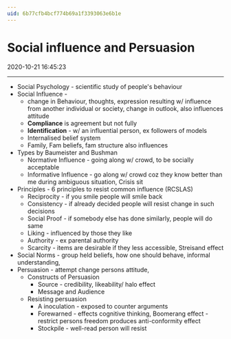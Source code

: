 ```yaml
---
uid: 6b77cfb4bcf774b69a1f3393063e6b1e
---
```


# Social influence and Persuasion
2020-10-21 16:45:23
            
---


-   Social Psychology - scientific study of people's behaviour
-   Social Influence -
    -   change in Behaviour, thoughts, expression resulting w/ influence from another individual or society, change in outlook, also influences attitude
    -   **Compliance** is agreement but not fully
    -   **Identification** - w/ an influential person, ex followers of models
    -   Internalised belief system
    -   Family, Fam beliefs, fam structure also influences
-   Types by Baumeister and Bushman
    -   Normative Influence - going along w/ crowd, to be socially acceptable
    -   Informative Influence - go along w/ crowd coz they know better than me during ambiguous situation, Crisis sit
-   Principles - 6 principles to resist common influence (RCSLAS)
    -   Reciprocity - if you smile people will smile back
    -   Consistency - if already decided people will resist change in such decisions
    -   Social Proof - if somebody else has done similarly, people will do same
    -   Liking - influenced by those they like
    -   Authority - ex parental authority
    -   Scarcity - items are desirable if they less accessible, Streisand effect
-   Social Norms - group held beliefs, how one should behave, informal understanding,
-   Persuasion - attempt change persons attitude,
    -   Constructs of Persuasion
        -   Source - credibility, likeability/ halo effect
        -   Message and Audience
    -   Resisting persuasion
        -   A inoculation - exposed to counter arguments
        -   Forewarned - effects cognitive thinking, Boomerang effect - restrict persons freedom produces anti-conformity effect
        -   Stockpile - well-read person will resist





